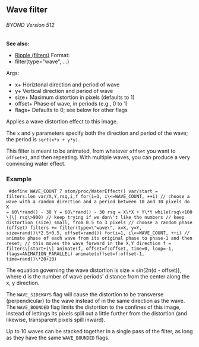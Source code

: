 ## Wave filter 
###### BYOND Version 512
**See also:**
+   [Ripple (filters)](/ref/%7Bnotes%7D/filters/ripple.md) <!-- -->
Format:
+   filter(type=\"wave\", \...)
<!-- -->
Args:
+   x+ Horiztonal direction and period of wave
+   y+ Vertical direction and period of wave
+   size+ Maximum distortion in pixels (defaults to 1)
+   offset+ Phase of wave, in periods (e.g., 0 to 1)
+   flags+ Defaults to 0; see below for other flags


Applies a wave distortion effect to this image. 

The
`x` and `y` parameters specify both the direction and period of the
wave; the period is `sqrt(x*x + y*y)`. 

This filter is meant to
be animated, from whatever `offset` you want to `offset+1`, and then
repeating. With multiple waves, you can produce a very convincing water
effect.
### Example

```
 #define WAVE_COUNT 7 atom/proc/WaterEffect() var/start =
filters.len var/X,Y,rsq,i,f for(i=1, i\<=WAVE_COUNT, ++i) // choose a
wave with a random direction and a period between 10 and 30 pixels do X
= 60\*rand() - 30 Y = 60\*rand() - 30 rsq = X\*X + Y\*Y while(rsq\<100
\|\| rsq\>900) // keep trying if we don\'t like the numbers // keep
distortion (size) small, from 0.5 to 3 pixels // choose a random phase
(offset) filters += filter(type=\"wave\", x=X, y=Y,
size=rand()\*2.5+0.5, offset=rand()) for(i=1, i\<=WAVE_COUNT, ++i) //
animate phase of each wave from its original phase to phase-1 and then
reset; // this moves the wave forward in the X,Y direction f =
filters\[start+i\] animate(f, offset=f:offset, time=0, loop=-1,
flags=ANIMATION_PARALLEL) animate(offset=f:offset-1, time=rand()\*20+10)

```
 

The equation governing the wave distortion is size ×
sin(2π(d - offset)), where d is the number of wave periods\' distance
from the center along the x, y direction. 

The `WAVE_SIDEWAYS`
flag will cause the distortion to be transverse (perpendicular) to the
wave instead of in the same direction as the wave. The `WAVE_BOUNDED`
flag limits the distortion to the confines of this image, instead of
lettings its pixels spill out a little further from the distortion (and
likewise, transparent pixels spill inward). 

Up to 10 waves can
be stacked together in a single pass of the filter, as long as they have
the same `WAVE_BOUNDED` flags.